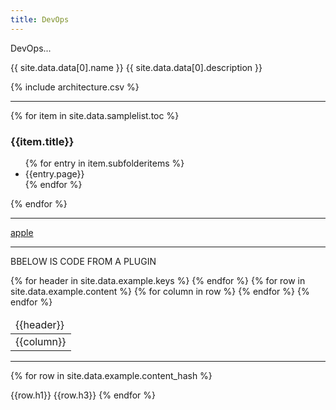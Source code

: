 ```yaml
---
title: DevOps
---
```


DevOps...

{{ site.data.data[0].name }}
{{ site.data.data[0].description }}

{% include architecture.csv %}

----------------------------------

{% for item in site.data.samplelist.toc %}
<h3>{{item.title}}</h3>
<ul>
{% for entry in item.subfolderitems %}
<li>{{entry.page}}</li>
{% endfor %}
</ul>
{% endfor %}

--------------------------------

<a href="/">apple</a>

--------------------------------
BBELOW IS CODE FROM A PLUGIN

<table>
  <thead>
    <tr>
    {% for header in site.data.example.keys %}
      <td>{{header}}</td>
    {% endfor %}
    </tr>
  </thead>
  <tbody>
    {% for row in site.data.example.content %}
    <tr>
    {% for column in row %}
      <td>{{column}}</td>
    {% endfor %}
    </tr>
    {% endfor %}
  </tbody>
</table>

-----------------------
{% for row in site.data.example.content_hash %}
<tr>
  <td>{{row.h1}}</td>
  <td>{{row.h3}}</td>
</tr>
{% endfor %}